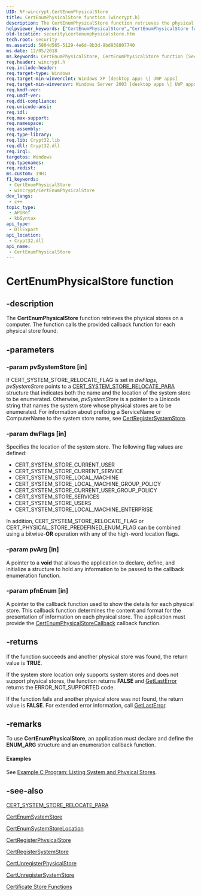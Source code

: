 ```yaml
---
UID: NF:wincrypt.CertEnumPhysicalStore
title: CertEnumPhysicalStore function (wincrypt.h)
description: The CertEnumPhysicalStore function retrieves the physical stores on a computer. The function calls the provided callback function for each physical store found.
helpviewer_keywords: ["CertEnumPhysicalStore","CertEnumPhysicalStore function [Security]","_crypto2_certenumphysicalstore","security.certenumphysicalstore","wincrypt/CertEnumPhysicalStore"]
old-location: security\certenumphysicalstore.htm
tech.root: security
ms.assetid: 5804d565-5129-4e6d-8b3d-9bd938807740
ms.date: 12/05/2018
ms.keywords: CertEnumPhysicalStore, CertEnumPhysicalStore function [Security], _crypto2_certenumphysicalstore, security.certenumphysicalstore, wincrypt/CertEnumPhysicalStore
req.header: wincrypt.h
req.include-header: 
req.target-type: Windows
req.target-min-winverclnt: Windows XP [desktop apps \| UWP apps]
req.target-min-winversvr: Windows Server 2003 [desktop apps \| UWP apps]
req.kmdf-ver: 
req.umdf-ver: 
req.ddi-compliance: 
req.unicode-ansi: 
req.idl: 
req.max-support: 
req.namespace: 
req.assembly: 
req.type-library: 
req.lib: Crypt32.lib
req.dll: Crypt32.dll
req.irql: 
targetos: Windows
req.typenames: 
req.redist: 
ms.custom: 19H1
f1_keywords:
 - CertEnumPhysicalStore
 - wincrypt/CertEnumPhysicalStore
dev_langs:
 - c++
topic_type:
 - APIRef
 - kbSyntax
api_type:
 - DllExport
api_location:
 - Crypt32.dll
api_name:
 - CertEnumPhysicalStore
---
```


# CertEnumPhysicalStore function


## -description

The <b>CertEnumPhysicalStore</b> function retrieves the physical stores on a computer. The function calls the provided callback function for each physical store found.

## -parameters

### -param pvSystemStore [in]

If CERT_SYSTEM_STORE_RELOCATE_FLAG is set in <i>dwFlags</i>, <i>pvSystemStore</i> points to a 
<a href="https://docs.microsoft.com/windows/desktop/api/wincrypt/ns-wincrypt-cert_system_store_relocate_para">CERT_SYSTEM_STORE_RELOCATE_PARA</a> structure that indicates both the name and the location of the system store to be enumerated. Otherwise, <i>pvSystemStore</i> is a pointer to a Unicode string that names the system store whose physical stores are to be enumerated. For information about prefixing a ServiceName or ComputerName to the system store name, see 
<a href="https://docs.microsoft.com/windows/desktop/api/wincrypt/nf-wincrypt-certregistersystemstore">CertRegisterSystemStore</a>.

### -param dwFlags [in]

Specifies the location of the system store. The following flag values are defined:

<ul>
<li>CERT_SYSTEM_STORE_CURRENT_USER</li>
<li>CERT_SYSTEM_STORE_CURRENT_SERVICE</li>
<li>CERT_SYSTEM_STORE_LOCAL_MACHINE</li>
<li>CERT_SYSTEM_STORE_LOCAL_MACHINE_GROUP_POLICY</li>
<li>CERT_SYSTEM_STORE_CURRENT_USER_GROUP_POLICY</li>
<li>CERT_SYSTEM_STORE_SERVICES</li>
<li>CERT_SYSTEM_STORE_USERS</li>
<li>CERT_SYSTEM_STORE_LOCAL_MACHINE_ENTERPRISE</li>
</ul>
In addition, CERT_SYSTEM_STORE_RELOCATE_FLAG or CERT_PHYSICAL_STORE_PREDEFINED_ENUM_FLAG can be combined using a bitwise-<b>OR</b> operation with any of the high-word location flags.

### -param pvArg [in]

A pointer to a <b>void</b> that allows the application to declare, define, and initialize a structure to hold any information to be passed to the callback enumeration function.

### -param pfnEnum [in]

A pointer to the callback function used to show the details for each physical store. This callback function determines the content and format for the presentation of information on each physical store. The application must provide the <a href="https://docs.microsoft.com/windows/desktop/api/wincrypt/nc-wincrypt-pfn_cert_enum_physical_store">CertEnumPhysicalStoreCallback</a> callback function.

## -returns

If the function succeeds and another physical store was found, the return value is <b>TRUE</b>.

If the system store location only supports system stores and does not support physical stores, the function returns <b>FALSE</b> and 
<a href="https://docs.microsoft.com/windows/desktop/api/errhandlingapi/nf-errhandlingapi-getlasterror">GetLastError</a> returns the ERROR_NOT_SUPPORTED code.

If the function fails and another physical store was not found, the return value is <b>FALSE</b>. For extended error information, call 
<a href="https://docs.microsoft.com/windows/desktop/api/errhandlingapi/nf-errhandlingapi-getlasterror">GetLastError</a>.

## -remarks

To use <b>CertEnumPhysicalStore</b>, an application must declare and define the <b>ENUM_ARG</b> structure and an enumeration callback function.


#### Examples

See 
<a href="https://docs.microsoft.com/windows/desktop/SecCrypto/example-c-program-listing-system-and-physical-stores">Example C Program: Listing System and Physical Stores</a>.

<div class="code"></div>

## -see-also

<a href="https://docs.microsoft.com/windows/desktop/api/wincrypt/ns-wincrypt-cert_system_store_relocate_para">CERT_SYSTEM_STORE_RELOCATE_PARA</a>



<a href="https://docs.microsoft.com/windows/desktop/api/wincrypt/nf-wincrypt-certenumsystemstore">CertEnumSystemStore</a>



<a href="https://docs.microsoft.com/windows/desktop/api/wincrypt/nf-wincrypt-certenumsystemstorelocation">CertEnumSystemStoreLocation</a>



<a href="https://docs.microsoft.com/windows/desktop/api/wincrypt/nf-wincrypt-certregisterphysicalstore">CertRegisterPhysicalStore</a>



<a href="https://docs.microsoft.com/windows/desktop/api/wincrypt/nf-wincrypt-certregistersystemstore">CertRegisterSystemStore</a>



<a href="https://docs.microsoft.com/windows/desktop/api/wincrypt/nf-wincrypt-certunregisterphysicalstore">CertUnregisterPhysicalStore</a>



<a href="https://docs.microsoft.com/windows/desktop/api/wincrypt/nf-wincrypt-certunregistersystemstore">CertUnregisterSystemStore</a>



<a href="https://docs.microsoft.com/windows/desktop/SecCrypto/cryptography-functions">Certificate Store Functions</a>

